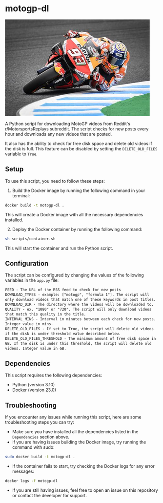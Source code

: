 # motogp-dl

![motogp](resources/motogp.jpg)

A Python script for downloading MotoGP videos from Reddit's r/MotorsportsReplays subreddit. The script checks for new posts every hour and downloads any new videos that are posted.

It also has the ability to check for free disk space and delete old videos if the disk is full. This feature can be disabled by setting the `DELETE_OLD_FILES` variable to `True`.

## Setup

To use this script, you need to follow these steps:

1. Build the Docker image by running the following command in your terminal:

```bash
docker build -t motogp-dl .
```

This will create a Docker image with all the necessary dependencies installed.

2. Deploy the Docker container by running the following command:

```bash
sh scripts/container.sh
```

This will start the container and run the Python script.

## Configuration

The script can be configured by changing the values of the following variables in the `app.py` file:
```
FEED - The URL of the RSS feed to check for new posts
DOWNLOAD_TYPES - example: ["motogp", "formula 1"]. The script will only download videos that match one of these keywords in post titles.
DOWNLOAD_DIR - The directory where the videos will be downloaded to.
QUALITY - ex. "1080" or "720". The script will only download videos that match this quality in the title.
INTERVAL_MINS - Interval in minutes between each check for new posts. Integer value in mins.
DELETE_OLD_FILES - If set to True, the script will delete old videos if the disk is under threshold value described below.
DELETE_OLD_FILES_THRESHOLD - The minimum amount of free disk space in GB. If the disk is under this threshold, the script will delete old videos. Integer value in GB.
```

## Dependencies

This script requires the following dependencies:

- Python (version 3.10)
- Docker (version 23.0)

## Troubleshooting

If you encounter any issues while running this script, here are some troubleshooting steps you can try:

- Make sure you have installed all the dependencies listed in the `Dependencies` section above.
- If you are having issues building the Docker image, try running the command with sudo:

```bash
sudo docker build -t motogp-dl .
```

- If the container fails to start, try checking the Docker logs for any error messages:

```bash
docker logs -f motogp-dl
```

- If you are still having issues, feel free to open an issue on this repository or contact the developer for support.
